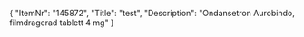 {
  "ItemNr": "145872",
  "Title": "test",
  "Description": "Ondansetron Aurobindo, filmdragerad tablett 4 mg"
}